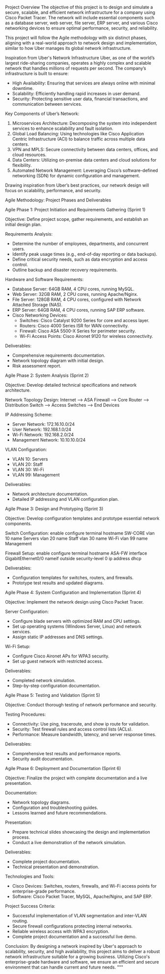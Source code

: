 
Project Overview
The objective of this project is to design and simulate a secure, scalable, and efficient network infrastructure for a company using Cisco Packet Tracer. The network will include essential components such as a database server, web server, file server, ERP server, and various Cisco networking devices to ensure optimal performance, security, and reliability.

This project will follow the Agile methodology with six distinct phases, aligning with a real-world approach to network design and implementation, similar to how Uber manages its global network infrastructure.

Inspiration from Uber's Network Infrastructure
Uber, as one of the world’s largest ride-sharing companies, operates a highly complex and scalable network that handles millions of requests per second. The company’s infrastructure is built to ensure:
- High Availability: Ensuring that services are always online with minimal downtime.
- Scalability: Efficiently handling rapid increases in user demand.
- Security: Protecting sensitive user data, financial transactions, and communication between services.

Key Components of Uber’s Network:
1. Microservices Architecture: Decomposing the system into independent services to enhance scalability and fault isolation.
2. Global Load Balancing: Using technologies like Cisco Application Centric Infrastructure (ACI) to balance traffic across multiple data centers.
3. VPN and MPLS: Secure connectivity between data centers, offices, and cloud resources.
4. Data Centers: Utilizing on-premise data centers and cloud solutions for flexibility.
5. Automated Network Management: Leveraging Cisco’s software-defined networking (SDN) for dynamic configuration and management.

Drawing inspiration from Uber’s best practices, our network design will focus on scalability, performance, and security.

Agile Methodology: Project Phases and Deliverables

Agile Phase 1: Project Initiation and Requirements Gathering (Sprint 1)

Objective: Define project scope, gather requirements, and establish an initial design plan.

Requirements Analysis:
- Determine the number of employees, departments, and concurrent users.
- Identify peak usage times (e.g., end-of-day reporting or data backups).
- Define critical security needs, such as data encryption and access control.
- Outline backup and disaster recovery requirements.

Hardware and Software Requirements:
- Database Server: 64GB RAM, 4 CPU cores, running MySQL.
- Web Server: 32GB RAM, 2 CPU cores, running Apache/Nginx.
- File Server: 128GB RAM, 4 CPU cores, configured with Network Attached Storage (NAS).
- ERP Server: 64GB RAM, 4 CPU cores, running SAP ERP software.
- Cisco Networking Devices:
  - Switches: Cisco Catalyst 9200 Series for core and access layer.
  - Routers: Cisco 4000 Series ISR for WAN connectivity.
  - Firewall: Cisco ASA 5500-X Series for perimeter security.
  - Wi-Fi Access Points: Cisco Aironet 9120 for wireless connectivity.

Deliverables:
- Comprehensive requirements documentation.
- Network topology diagram with initial design.
- Risk assessment report.

Agile Phase 2: System Analysis (Sprint 2)

Objective: Develop detailed technical specifications and network architecture.

Network Topology Design:
  Internet --> ASA Firewall --> Core Router --> Distribution Switch --> Access Switches --> End Devices

IP Addressing Scheme:
- Server Network: 172.16.10.0/24
- User Network: 192.168.1.0/24
- Wi-Fi Network: 192.168.2.0/24
- Management Network: 10.10.10.0/24

VLAN Configuration:
- VLAN 10: Servers
- VLAN 20: Staff
- VLAN 30: Wi-Fi
- VLAN 99: Management

Deliverables:
- Network architecture documentation.
- Detailed IP addressing and VLAN configuration plan.

Agile Phase 3: Design and Prototyping (Sprint 3)

Objective: Develop configuration templates and prototype essential network components.

Switch Configuration:
  enable
  configure terminal
  hostname SW-CORE
  vlan 10
  name Servers
  vlan 20
  name Staff
  vlan 30
  name Wi-Fi
  vlan 99
  name Management

Firewall Setup:
  enable
  configure terminal
  hostname ASA-FW
  interface GigabitEthernet0/0
  nameif outside
  security-level 0
  ip address dhcp

Deliverables:
- Configuration templates for switches, routers, and firewalls.
- Prototype test results and updated diagrams.

Agile Phase 4: System Configuration and Implementation (Sprint 4)

Objective: Implement the network design using Cisco Packet Tracer.

Server Configuration:
- Configure blade servers with optimized RAM and CPU settings.
- Set up operating systems (Windows Server, Linux) and network services.
- Assign static IP addresses and DNS settings.

Wi-Fi Setup:
- Configure Cisco Aironet APs for WPA3 security.
- Set up guest network with restricted access.

Deliverables:
- Completed network simulation.
- Step-by-step configuration documentation.

Agile Phase 5: Testing and Validation (Sprint 5)

Objective: Conduct thorough testing of network performance and security.

Testing Procedures:
- Connectivity: Use ping, traceroute, and show ip route for validation.
- Security: Test firewall rules and access control lists (ACLs).
- Performance: Measure bandwidth, latency, and server response times.

Deliverables:
- Comprehensive test results and performance reports.
- Security audit documentation.

Agile Phase 6: Deployment and Documentation (Sprint 6)

Objective: Finalize the project with complete documentation and a live presentation.

Documentation:
- Network topology diagrams.
- Configuration and troubleshooting guides.
- Lessons learned and future recommendations.

Presentation:
- Prepare technical slides showcasing the design and implementation process.
- Conduct a live demonstration of the network simulation.

Deliverables:
- Complete project documentation.
- Technical presentation and demonstration.

Technologies and Tools:
- Cisco Devices: Switches, routers, firewalls, and Wi-Fi access points for enterprise-grade performance.
- Software: Cisco Packet Tracer, MySQL, Apache/Nginx, and SAP ERP.

Project Success Criteria:
- Successful implementation of VLAN segmentation and inter-VLAN routing.
- Secure firewall configurations protecting internal networks.
- Reliable wireless access with WPA3 encryption.
- Complete project documentation and a successful live demo.

Conclusion:
By designing a network inspired by Uber's approach to scalability, security, and high availability, this project aims to deliver a robust network infrastructure suitable for a growing business. Utilizing Cisco's enterprise-grade hardware and software, we ensure an efficient and secure environment that can handle current and future needs.
"""
